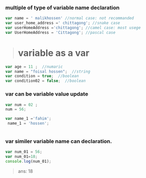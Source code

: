 ### multiple of type of variable name declaration 
```js
var name = ' malikhossen' //normal case: not recommanded
var user_home_address =' chittagong'; //snake case
var userHomeAddress ='chittagong'; //camel case: most usege
var UserHomeAddress = 'Cittagong'; //pascal case
```

> # variable as a var
```js
var age = 11 ;  //numaric
var name = "foisal hossen";  //string
var condition = true;  //boolean
var condition02 = false;  //boolean
```
###  var can be variable value update
```js
var num = 02 ;
num = 56;

var name_1 ='fahim';
 name_1 = 'hossen';
 
```
### var similer variable name can declaration.
```js
var num_01 = 56;
var num_01=18; 
console.log(num_01);
```
> ans: 18

